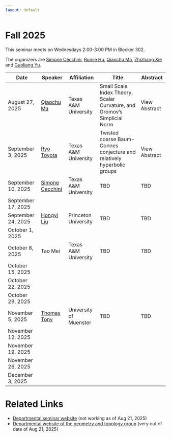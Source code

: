 ```yaml
---
layout: default
---
```


<script>
  window.MathJax = {
    tex: {
      inlineMath: [['$', '$'], ['\\(', '\\)']],
      displayMath: [['$$', '$$'], ['\\[', '\\]']]
    },
    svg: { fontCache: 'global' }
  };
</script>
<script src="https://cdn.jsdelivr.net/npm/mathjax@3/es5/tex-svg.js" async></script>


# Fall 2025

This seminar meets on Wednesdays 2:00-3:00 PM in Blocker 302.

The organizers are  [Simone Cecchini](https://simonececchini.org/), [Runije Hu](https://sites.google.com/view/runjiehu/home), [Qiaochu Ma](https://sites.google.com/view/qiaochu-ma), [Zhizhang Xie](https://people.tamu.edu/~xie/) and [Guoliang Yu](https://artsci.tamu.edu/mathematics/contact/profiles/guoliang-yu.html).


| Date         | Speaker | Affiliation| Title | Abstract |
|--------------|---------|------------|-------|-------|
| August 27, 2025   |  [Qiaochu Ma](https://sites.google.com/view/qiaochu-ma)  | Texas A&M University | Small Scale Index Theory, Scalar Curvature, and Gromov’s Simplicial Norm | <span class="abstract-link" onclick="showAbstract('Qiaochu-Ma')">View Abstract</span>  |
| September 3, 2025   | [Ryo Toyota](https://sites.google.com/tamu.edu/ryotoyotashomopage/home)     | Texas A&M University | Twisted coarse Baum-Connes conjecture and relatively hyperbolic groups     | <span class="abstract-link" onclick="showAbstract('Ryo-Toyota')">View Abstract</span>  |
| September 10, 2025 | [Simone Cecchini](https://simonececchini.org/) | Texas A&M University | TBD     | TBD      |
| September 17, 2025|      |   |      |       |
| September 24, 2025| [Hongyi Liu](https://www.math.princeton.edu/people/hongyi-liu) | Princeton University |  TBD | TBD     |
| October 1, 2025   |      |   |      |       |
| October 8, 2025  |  Tao Mei  | Texas A&M University  |  TBD    | TBD      |
| October 15, 2025  |      |   |      |       |
| October 22, 2025  |      |   |      |       |
| October 29, 2025  |      |   |      |       |
| November 5, 2025  | [Thomas Tony](https://ttony.eu)     | University of Muenster  | TBD      |  TBD     |
| November 12, 2025 |      |   |       |       |
| November 19, 2025 |      |   |       |       |
| November 26, 2025 |      |   |       |       |
| December 3, 2025  |      |   |       |       |


# Related Links

- [Departmental seminar website](https://artsci.tamu.edu/mathematics/research/seminars/noncommutative-geometry/index.html) (not working as of Aug 21, 2025)
- [Departmental website of the geometry and topology group](https://artsci.tamu.edu/mathematics/research/geometry-and-topology/) (very out of date of Aug 21, 2025)













<!-- Abstract content -->

<div id="Qiaochu-Ma" style="display:none;">
Scalar curvature encodes the volume information of small geodesic balls within a Riemannian manifold, making it, to some extent, the weakest curvature invariant. This raises a natural question: what topological constraints does scalar curvature impose on manifolds? In this talk, we shall show that for a manifold with a scalar curvature lower bound, the simplicial norm of certain characteristic classes can be controlled by its volume and isoperimetric constant. This is joint work with Guoliang Yu.
</div>

<div id="Ryo-Toyota" style="display:none;">
We introduce twisted coarse Baum–Connes conjecture with stable coarse algebras, a geometric analogue of the Baum–Connes conjecture with coefficients. We show that this twisted version has stronger permanence properties than the classical coarse Baum–Connes conjecture, particularly with respect to unions and subspaces. We apply this framework to relatively hyperbolic groups. For a finitely generated group $G$ that is hyperbolic relative to  $\{H_1,\cdots,H_n\}$, it is known that $G$ satisfies coarse Baum-Connes conjecture if each $H_i$ does and $H_i$ admits finite-dimensional simplicial model of the universal space proper actions. Using our permanence results, we can show that $G$ satisfies twisted coarse Baum-Connes conjecture with stable coefficients, if and only if each $H_i$ does. This is a joint work with Jintao Deng.
</div>


<!-- Code that makes the pop-up windows -->

<style>
/* Modal background */
#abstract-modal-overlay {
  position: fixed;
  top: 0;
  left: 0;
  width: 100%;
  height: 100%;
  background: rgba(0,0,0,0.5);
  display: none;
  z-index: 1000;
}

/* Modal box */
#abstract-modal {
  background: white;
  width: 80%;
  max-width: 700px;
  margin: 5% auto;
  padding: 20px;
  border-radius: 8px;
  position: relative;
  overflow-y: auto;
  max-height: 90vh;
  font-family: Arial, sans-serif;
}

/* Close button */
#abstract-modal-close {
  position: absolute;
  top: 10px;
  right: 15px;
  font-size: 20px;
  cursor: pointer;
}
</style>

<!-- Modal structure -->
<div id="abstract-modal-overlay" onclick="closeAbstractModal(event)">
  <div id="abstract-modal" onclick="event.stopPropagation()">
    <span id="abstract-modal-close" onclick="closeAbstractModal()">&times;</span>
    <h2>Abstract</h2>
    <div id="abstract-modal-content"></div>
  </div>
</div>

<script>
function showAbstract(id) {
  const content = document.getElementById(id).innerHTML;
  document.getElementById('abstract-modal-content').innerHTML = content;
  document.getElementById('abstract-modal-overlay').style.display = 'block';
}

function closeAbstractModal(event) {
  if (!event || event.target.id === 'abstract-modal-overlay' || event.target.id === 'abstract-modal-close') {
    document.getElementById('abstract-modal-overlay').style.display = 'none';
  }
}
</script>

